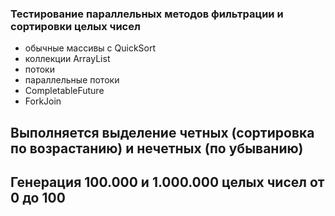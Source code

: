 ### Тестирование параллельных методов фильтрации и сортировки целых чисел

- обычные массивы с QuickSort
- коллекции ArrayList
- потоки
- параллельные потоки
- CompletableFuture
- ForkJoin

## Выполняется выделение четных (сортировка по возрастанию) и нечетных (по убыванию) 
## Генерация 100.000 и 1.000.000 целых чисел от 0 до 100
